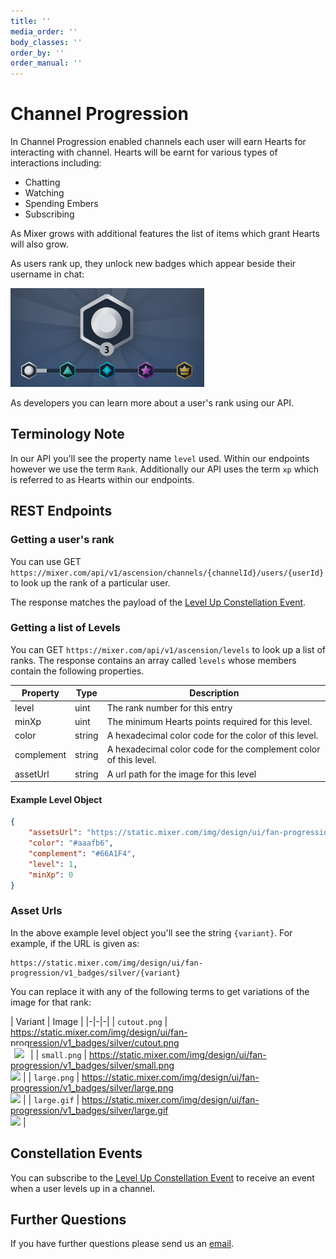 ```yaml
---
title: ''
media_order: ''
body_classes: ''
order_by: ''
order_manual: ''
---
```


# Channel Progression

In Channel Progression enabled channels each user will earn Hearts for interacting with channel. Hearts will be earnt for various types of interactions including:
- Chatting
- Watching
- Spending Embers
- Subscribing

As Mixer grows with additional features the list of items which grant Hearts will also grow.

As users rank up, they unlock new badges which appear beside their username in chat:

![](badges.png)

As developers you can learn more about a user's rank using our API.

## Terminology Note

In our API you'll see the property name `level` used. Within our endpoints however we use the term `Rank`. Additionally our API uses the term `xp` which is referred to as Hearts within our endpoints.

## REST Endpoints

### Getting a user's rank

You can use GET `https://mixer.com/api/v1/ascension/channels/{channelId}/users/{userId}` to look up the rank of a particular user.

The response matches the payload of the [Level Up Constellation Event](/reference/constellation/events/live/progression%20levelup).

### Getting a list of Levels
You can GET `https://mixer.com/api/v1/ascension/levels` to look up a list of ranks. The response contains an array called `levels` whose members contain the following properties.


| Property   | Type   | Description                                                      |
| ---------- | ------ | ---------------------------------------------------------------- |
| level      | uint   | The rank number for this entry                                  |
| minXp      | uint   | The minimum Hearts points required for this level.               |
| color      | string | A hexadecimal color code for the color of this level.            |
| complement | string | A hexadecimal color code for the complement color of this level. |
| assetUrl   | string | A url path for the image for this level                          |

#### Example Level Object
```json
{
    "assetsUrl": "https://static.mixer.com/img/design/ui/fan-progression/v1_badges/silver/{variant}",
    "color": "#aaafb6",
    "complement": "#66A1F4",
    "level": 1,
    "minXp": 0
}
```

### Asset Urls
In the above example level object you'll see the string `{variant}`. For example, if the URL is given as:

```
https://static.mixer.com/img/design/ui/fan-progression/v1_badges/silver/{variant}
```

You can replace it with any of the following terms to get variations of the image for that rank:

| Variant | Image |
|-|-|-|
| `cutout.png` | https://static.mixer.com/img/design/ui/fan-progression/v1_badges/silver/cutout.png<br><span style="background-color:#fff;padding:6px">![](https://static.mixer.com/img/design/ui/fan-progression/v1_badges/silver/cutout.png)</span> |
| `small.png` | https://static.mixer.com/img/design/ui/fan-progression/v1_badges/silver/small.png<br>![](https://static.mixer.com/img/design/ui/fan-progression/v1_badges/silver/small.png) |
| `large.png` | https://static.mixer.com/img/design/ui/fan-progression/v1_badges/silver/large.png<br>![](https://static.mixer.com/img/design/ui/fan-progression/v1_badges/silver/large.png) |
| `large.gif` | https://static.mixer.com/img/design/ui/fan-progression/v1_badges/silver/large.gif<br>![](https://static.mixer.com/img/design/ui/fan-progression/v1_badges/silver/large.gif) |

## Constellation Events

You can subscribe to the [Level Up Constellation Event](/reference/constellation/events/live/progression%20levelup) to receive an event when a user levels up in a channel.


## Further Questions
If you have further questions please send us an [email]((mailto:mixerdevinfo@microsoft.com)).

